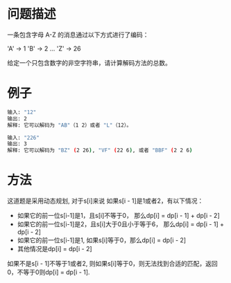 # 问题描述

一条包含字母 A-Z 的消息通过以下方式进行了编码：

'A' -> 1
'B' -> 2
...
'Z' -> 26

给定一个只包含数字的非空字符串，请计算解码方法的总数。

# 例子

```bash
输入: "12"
输出: 2
解释: 它可以解码为 "AB"（1 2）或者 "L"（12）。

输入: "226"
输出: 3
解释: 它可以解码为 "BZ" (2 26), "VF" (22 6), 或者 "BBF" (2 2 6) 
```

# 方法

这道题是采用动态规划, 对于s[i]来说
如果s[i - 1]是1或者2，有以下情况：
- 如果它的前一位s[i-1]是1，且s[i]不等于0， 那么dp[i] = dp[i - 1] + dp[i - 2]
- 如果它的前一位s[i-1]是2，且s[i]大于0且小于等于6， 那么dp[i] = dp[i - 1] + dp[i - 2]
- 如果它的前一位s[i-1]是1, 如果s[i]等于0，那么dp[i] = dp[i - 2]
- 其他情况是dp[i] = dp[i - 2]

如果不是s[i - 1]不等于1或者2, 则如果s[i]等于0，则无法找到合适的匹配，返回0，不等于0则dp[i] = dp[i - 1].